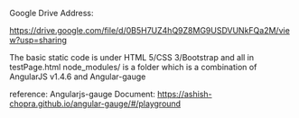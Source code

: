 Google Drive Address:

https://drive.google.com/file/d/0B5H7UZ4hQ9Z8MG9USDVUNkFQa2M/view?usp=sharing


The basic static code is under HTML 5/CSS 3/Bootstrap and all in testPage.html
node_modules/ is a folder which is a combination of AngularJS v1.4.6 and Angular-gauge




reference:
Angularjs-gauge Document: https://ashish-chopra.github.io/angular-gauge/#/playground


